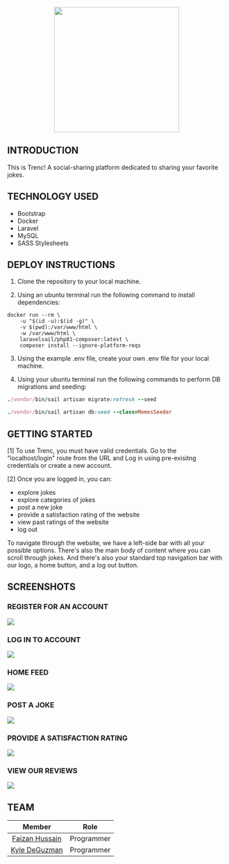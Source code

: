 <p align="center">
  <img src="https://github.com/faizan12123/Movie-Blog/blob/dev/public/logo.png?raw=true"/ style="width:30vw">
</p>  

## INTRODUCTION  
This is Trenc! A social-sharing platform dedicated to sharing your favorite jokes.

## TECHNOLOGY USED
- Bootstrap  
- Docker   
- Laravel   
- MySQL   
- SASS Stylesheets    

## DEPLOY INSTRUCTIONS  
1. Clone the repository to your local machine.


3. Using an ubuntu terminal run the following command to install dependencies: 


```
docker run --rm \
    -u "$(id -u):$(id -g)" \
    -v $(pwd):/var/www/html \
    -w /var/www/html \
    laravelsail/php81-composer:latest \
    composer install --ignore-platform-reqs
```
3. Using the example .env file, create your own .env file for your local machine.


4. Using your ubuntu terminal run the following commands to perform DB migrations and seeding:

```rb
./vendor/bin/sail artisan migrate:refresh --seed
```

```rb
./vendor/bin/sail artisan db:seed --class=MemesSeeder
```

## GETTING STARTED
[1] To use Trenc, you must have valid credentials. Go to the "localhost/login" route from the URL and Log in using pre-exisitng credentials or create a new account.   

[2] Once you are logged in, you can:   
- explore jokes
- explore categories of jokes  
- post a new joke   
- provide a satisfaction rating of the website
- view past ratings of the website
- log out

To navigate through the website, we have a left-side bar with all your possible options. There's also the main body of content where you can scroll through jokes. And there's also your standard top navigation bar with our logo, a home button, and a log out button. 

## SCREENSHOTS
### REGISTER FOR AN ACCOUNT
![](https://github.com/faizan12123/Movie-Blog/blob/main/public/imgs/register.jpg)
### LOG IN TO ACCOUNT
![](https://github.com/faizan12123/Movie-Blog/blob/main/public/imgs/login.jpg)
### HOME FEED
![](https://github.com/faizan12123/Movie-Blog/blob/main/public/imgs/home.jpg)
### POST A JOKE
![](https://github.com/faizan12123/Movie-Blog/blob/main/public/imgs/post.jpg)
### PROVIDE A SATISFACTION RATING
![](https://github.com/faizan12123/Movie-Blog/blob/main/public/imgs/rate.jpg)
### VIEW OUR REVIEWS
![](https://github.com/faizan12123/Movie-Blog/blob/main/public/imgs/review.jpg)


## TEAM
| Member | Role |
| :---: | :------: |
|[Faizan Hussain](https://github.com/faizan12123)| Programmer  
|[Kyle DeGuzman](https://github.com/kyledeguzmanx)| Programmer  
